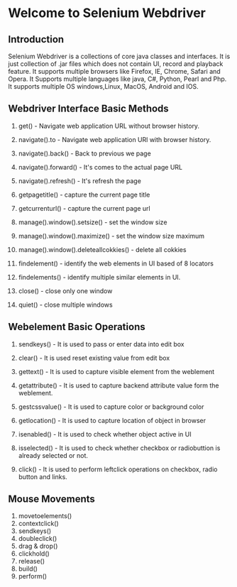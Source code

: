 # Welcome to Selenium Webdriver 



## Introduction

Selenium Webdriver is a collections of core java classes and interfaces. It is just collection of .jar files which does not contain UI, record and playback feature. It supports multiple browsers like Firefox, IE, Chrome, Safari and Opera. It Supports multiple languages like java, C#, Python, Pearl and Php. It supports multiple OS windows,Linux, MacOS, Android and IOS.  



## Webdriver  Interface Basic Methods


1. get() - Navigate web application URL without browser history.

2. navigate().to - Navigate web application URl with browser history.

3. navigate().back() - Back to previous we page

4. navigate().forward() - It's comes to the actual page URL

5. navigate().refresh() - It's refresh the page  

6. getpagetitle() - capture the current page title 

7. getcurrenturl() - capture the current page url

8. manage().window().setsize() - set the window size

9. manage().window().maximize() - set the window size maximum

10. manage().window().deleteallcokkies() - delete all cokkies

11. findelement() - identify the web elements in UI based of 8 locators

12. findelements() - identify  multiple similar elements in UI.

13. close() - close only one window

14. quiet() - close multiple windows

## Webelement Basic Operations

1. sendkeys() - It is used to pass or enter data into edit box

2. clear() - It is used reset existing value from edit box
3. gettext() - It is used to capture visible element from the weblement

4. getattribute() - It is used to capture backend attribute value form the weblement.
5. gestcssvalue() - It is used to capture color or background color
5. getlocation() - It is used to capture location of object in browser
6. isenabled() - It is used to check whether object active in UI 
7. isselected() - It is used to check whether checkbox or radiobuttion is already selected or not.
8. click() - It is used to perform leftclick operations on checkbox, radio button and links.

## Mouse Movements
1. movetoelements()
2. contextclick()
3. sendkeys()
4. doubleclick()
5. drag & drop()
6. clickhold()
7. release()
8. build()
9. perform()

